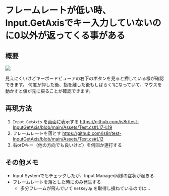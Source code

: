 # フレームレートが低い時、Input.GetAxisでキー入力していないのに0以外が返ってくる事がある

## 概要

![](images/prev.gif)

見えにくいけどキーボードビューアの右下のボタンを見ると押している様が確認できます。
何度か押した後、指を離した後もしばらく1になっていて、マウスを動かすと値が元に戻ることが確認できます。

## 再現方法

1. `Input.GetAxis` を画面に表示する https://github.com/is8r/test-InputGetAxis/blob/main/Assets/Test.cs#L17-L19
2. フレームレートを落とす https://github.com/is8r/test-InputGetAxis/blob/main/Assets/Test.cs#L12
3. 右orDキー（他の方向でも良いけど）を何回か連打する

## その他メモ

- Input Systemでもチェックしたが、Input Manager同様の症状が起きる
- フレームレートを落とした時にのみ発生する
  - 多分フレームが飛んでいて `GetKeyUp` を取得し損ねているのでは...
